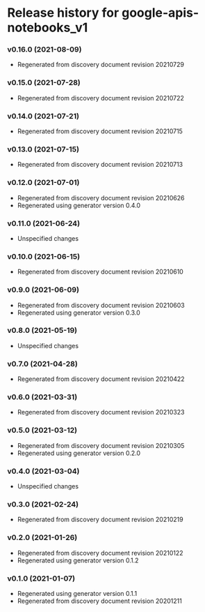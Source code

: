 # Release history for google-apis-notebooks_v1

### v0.16.0 (2021-08-09)

* Regenerated from discovery document revision 20210729

### v0.15.0 (2021-07-28)

* Regenerated from discovery document revision 20210722

### v0.14.0 (2021-07-21)

* Regenerated from discovery document revision 20210715

### v0.13.0 (2021-07-15)

* Regenerated from discovery document revision 20210713

### v0.12.0 (2021-07-01)

* Regenerated from discovery document revision 20210626
* Regenerated using generator version 0.4.0

### v0.11.0 (2021-06-24)

* Unspecified changes

### v0.10.0 (2021-06-15)

* Regenerated from discovery document revision 20210610

### v0.9.0 (2021-06-09)

* Regenerated from discovery document revision 20210603
* Regenerated using generator version 0.3.0

### v0.8.0 (2021-05-19)

* Unspecified changes

### v0.7.0 (2021-04-28)

* Regenerated from discovery document revision 20210422

### v0.6.0 (2021-03-31)

* Regenerated from discovery document revision 20210323

### v0.5.0 (2021-03-12)

* Regenerated from discovery document revision 20210305
* Regenerated using generator version 0.2.0

### v0.4.0 (2021-03-04)

* Unspecified changes

### v0.3.0 (2021-02-24)

* Regenerated from discovery document revision 20210219

### v0.2.0 (2021-01-26)

* Regenerated from discovery document revision 20210122
* Regenerated using generator version 0.1.2

### v0.1.0 (2021-01-07)

* Regenerated using generator version 0.1.1
* Regenerated from discovery document revision 20201211

